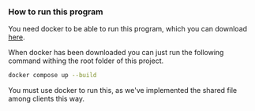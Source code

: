### How to run this program
You need docker to be able to run this program, which you can download [here](https://www.docker.com).

When docker has been downloaded you can just run the following command withing the root folder of this project.
```sh
docker compose up --build
```

You must use docker to run this, as we've implemented the shared file among clients this way.
